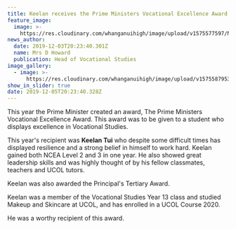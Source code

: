 ```yaml
---
title: Keelan receives the Prime Ministers Vocational Excellence Award.
feature_image:
  image: >-
    https://res.cloudinary.com/whanganuihigh/image/upload/v1575577597/News/Keelan_Tui.Vocational_excellence_awardjpg.jpg
news_author:
  date: 2019-12-03T20:23:40.301Z
  name: Mrs D Howard
  publication: Head of Vocational Studies
image_gallery:
  - image: >-
      https://res.cloudinary.com/whanganuihigh/image/upload/v1575587953/News/Keelan-Tui-both-certificates-in-one-page.jpg
show_in_slider: true
date: 2019-12-05T20:23:40.328Z
---
```

This year the Prime Minister created an award, The Prime Ministers Vocational Excellence Award.  This award was to be given to a student who displays excellence in Vocational Studies.

This year's recipient was **Keelan Tui**  who despite some difficult times has displayed resilience and a strong belief in himself to work hard. Keelan gained both NCEA Level 2 and 3 in one year. He also showed great leadership skills and was highly thought of by his fellow classmates, teachers and UCOL tutors. 

Keelan was also awarded the Principal's Tertiary Award. 

Keelan was a member of the Vocational Studies Year 13 class and studied Makeup and Skincare at UCOL, and has enrolled in a UCOL Course 2020. 

He was a worthy recipient of this award.
